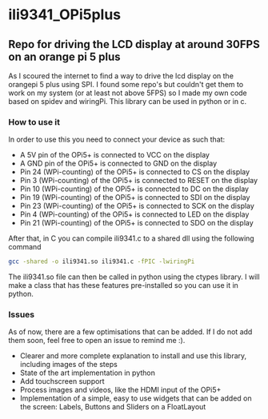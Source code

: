 # ili9341_OPi5plus
## Repo for driving the LCD display at around 30FPS on an orange pi 5 plus

As I scoured the internet to find a way to drive the lcd display on the orangepi 5 plus using SPI. I found some repo's but couldn't get them to work on my system (or at least not above 5FPS) so I made my own code based on spidev and wiringPi. This library can be used in python or in c. 

### How to use it
In order to use this you need to connect your device as such that:
* A 5V pin of the OPi5+ is connected to VCC on the display
* A GND pin of the OPi5+ is connected to GND on the display
* Pin 24 (WPi-counting) of the OPi5+ is connected to CS on the display
* Pin 3 (WPi-counting) of the OPi5+ is connected to RESET on the display
* Pin 10 (WPi-counting) of the OPi5+ is connected to DC on the display
* Pin 19 (WPi-counting) of the OPi5+ is connected to SDI<MOSI> on the display
* Pin 23 (WPi-counting) of the OPi5+ is connected to SCK on the display
* Pin 4 (WPi-counting) of the OPi5+ is connected to LED on the display
* Pin 21 (WPi-counting) of the OPi5+ is connected to SDO<MISO> on the display

After that, in C you can compile ili9341.c to a shared dll using the following command
~~~bash
gcc -shared -o ili9341.so ili9341.c -fPIC -lwiringPi
~~~

The ili9341.so file can then be called in python using the ctypes library. I will make a class that has these features pre-installed so you can use it in python.

### Issues
As of now, there are a few optimisations that can be added. If I do not add them soon, feel free to open an issue to remind me :).
* Clearer and more complete explanation to install and use this library, including images of the steps
* State of the art implementation in python
* Add touchscreen support
* Process images and videos, like the HDMI input of the OPi5+
* Implementation of a simple, easy to use widgets that can be added on the screen: Labels, Buttons and Sliders on a FloatLayout
